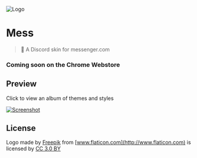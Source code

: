 ![Logo](http://i.imgur.com/KwrFUX6.png)

# Mess

> 💬 A Discord skin for messenger.com

### Coming soon on the Chrome Webstore

## Preview

Click to view an album of themes and styles

[![Screenshot](http://i.imgur.com/C0129sl.jpg)](http://imgur.com/a/ehPMQ)

## License

Logo made by [Freepik](http://www.freepik.com) from [www.flaticon.com](http://www.flaticon.com) is licensed by [CC 3.0 BY](http://creativecommons.org/licenses/by/3.0/)
